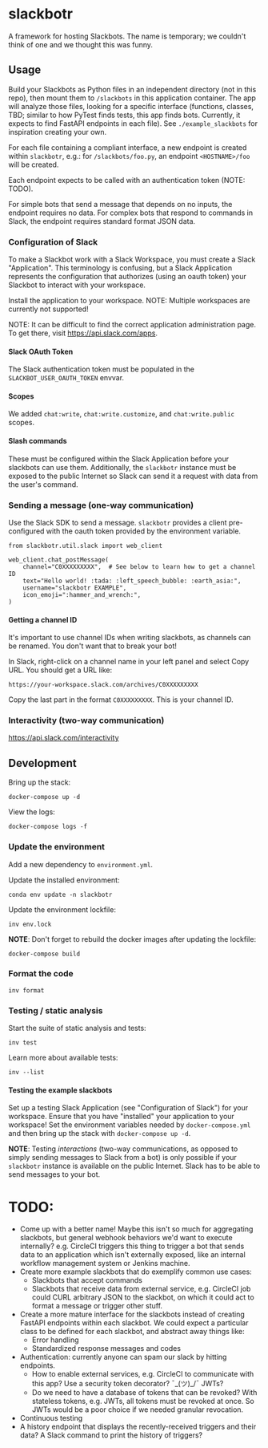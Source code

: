 # slackbotr

A framework for hosting Slackbots. The name is temporary; we couldn't think of one and
we thought this was funny.


## Usage

Build your Slackbots as Python files in an independent directory (not in this repo),
then mount them to `/slackbots` in this application container. The app will analyze
those files, looking for a specific interface (functions, classes, TBD; similar to how
PyTest finds tests, this app finds bots. Currently, it expects to find FastAPI endpoints
in each file). See `./example_slackbots` for inspiration creating your own.

For each file containing a compliant interface, a new endpoint is created within
`slackbotr`, e.g.: for `/slackbots/foo.py`, an endpoint `<HOSTNAME>/foo` will be
created.

Each endpoint expects to be called with an authentication token (NOTE: TODO).

For simple bots that send a message that depends on no inputs, the endpoint requires no
data. For complex bots that respond to commands in Slack, the endpoint requires standard
format JSON data.


### Configuration of Slack

To make a Slackbot work with a Slack Workspace, you must create a Slack "Application".
This terminology is confusing, but a Slack Application represents the configuration that
authorizes (using an oauth token) your Slackbot to interact with your workspace.

Install the application to your workspace. NOTE: Multiple workspaces are currently not
supported!

NOTE: It can be difficult to find the correct application administration page. To get
there, visit <https://api.slack.com/apps>.


#### Slack OAuth Token

The Slack authentication token must be populated in the `SLACKBOT_USER_OAUTH_TOKEN`
envvar.


#### Scopes

We added `chat:write`, `chat:write.customize`, and `chat:write.public` scopes.


#### Slash commands

These must be configured within the Slack Application before your slackbots can use
them. Additionally, the `slackbotr` instance must be exposed to the public Internet so
Slack can send it a request with data from the user's command.


### Sending a message (one-way communication)

Use the Slack SDK to send a message. `slackbotr` provides a client pre-configured with
the oauth token provided by the environment variable.

```
from slackbotr.util.slack import web_client

web_client.chat_postMessage(
    channel="C0XXXXXXXXX",  # See below to learn how to get a channel ID
    text="Hello world! :tada: :left_speech_bubble: :earth_asia:",
    username="slackbotr EXAMPLE",
    icon_emoji=":hammer_and_wrench:",
)
```

#### Getting a channel ID

It's important to use channel IDs when writing slackbots, as channels can be renamed.
You don't want that to break your bot!

In Slack, right-click on a channel name in your left panel and select Copy URL. You
should get a URL like:

```
https://your-workspace.slack.com/archives/C0XXXXXXXXX
```

Copy the last part in the format `C0XXXXXXXXX`. This is your channel ID.


### Interactivity (two-way communication)

https://api.slack.com/interactivity


## Development

Bring up the stack:

```
docker-compose up -d
```

View the logs:

```
docker-compose logs -f
```


### Update the environment

Add a new dependency to `environment.yml`.

Update the installed environment:

```
conda env update -n slackbotr
```

Update the environment lockfile:

```
inv env.lock
```

**NOTE**: Don't forget to rebuild the docker images after updating the lockfile:

```
docker-compose build
```


### Format the code

```
inv format
```


### Testing / static analysis 

Start the suite of static analysis and tests:

```
inv test
```

Learn more about available tests:

```
inv --list
```


#### Testing the example slackbots

Set up a testing Slack Application (see "Configuration of Slack") for your workspace.
Ensure that you have "installed" your application to your workspace! Set the environment
variables needed by `docker-compose.yml` and then bring up the stack with
`docker-compose up -d`.

**NOTE**: Testing _interactions_ (two-way communications, as opposed to simply sending
messages to Slack from a bot) is only possible if your `slackbotr` instance is
available on the public Internet. Slack has to be able to send messages to your bot.


# TODO:

* Come up with a better name! Maybe this isn't so much for aggregating slackbots, but
  general webhook behaviors we'd want to execute internally? e.g. CircleCI triggers
  this thing to trigger a bot that sends data to an application which isn't externally
  exposed, like an internal workflow management system or Jenkins machine.
* Create more example slackbots that do exemplify common use cases:
  * Slackbots that accept commands
  * Slackbots that receive data from external service, e.g. CircleCI job could CURL
    arbitrary JSON to the slackbot, on which it could act to format a message or trigger
    other stuff.
* Create a more mature interface for the slackbots instead of creating FastAPI endpoints
  within each slackbot. We could expect a particular class to be defined for each
  slackbot, and abstract away things like:
  * Error handling
  * Standardized response messages and codes
* Authentication: currently anyone can spam our slack by hitting endpoints.
  * How to enable external services, e.g. CircleCI to communicate with this app? Use a
    security token decorator? ¯\_(ツ)_/¯ JWTs?
  * Do we need to have a database of tokens that can be revoked? With stateless tokens,
    e.g. JWTs, all tokens must be revoked at once. So JWTs would be a poor choice if we
    needed granular revocation.
* Continuous testing
* A history endpoint that displays the recently-received triggers and their data? A
  Slack command to print the history of triggers?
